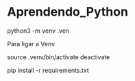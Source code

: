 # Aprendendo_Python
python3 -m venv .ven

Para ligar a Venv

source .venv/bin/activate
deactivate

pip install -r requirements.txt
